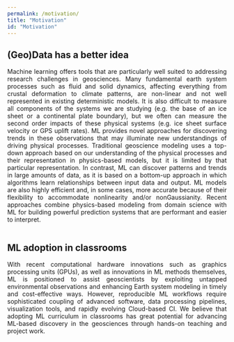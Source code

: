 ```yaml
---
permalink: /motivation/
title: "Motivation"
id: "Motivation"
---
```


<div>
<h2>(Geo)Data has a better idea </h2>
<p align="justify">Machine learning offers tools that are particularly well suited to addressing research challenges in geosciences. Many fundamental earth system processes such as fluid and solid dynamics, affecting everything from crustal deformation to climate patterns, are non-linear and not well represented in existing deterministic models. It is also difficult to measure all components of the systems we are studying (e.g. the base of an ice sheet or a continental plate boundary), but we often can measure the second order impacts of these physical systems (e.g. ice sheet surface velocity or GPS uplift rates). ML provides novel approaches for discovering trends in these observations that may illuminate new understandings of driving physical processes. Traditional geoscience modeling uses a top-down approach based on our understanding of the physical processes and their representation in physics-based models, but it is limited by that particular representation. In contrast, ML can discover patterns and trends in large amounts of data, as it is based on a bottom-up approach in which algorithms learn relationships between input data and output. ML models are also highly efficient and, in some cases, more accurate because of their flexibility to accommodate nonlinearity and/or nonGaussianity. Recent approaches combine physics-based modeling from domain science with ML for building powerful prediction systems that are performant and easier to interpret. </p>
</div>
      
<img src="{{ site.url }}{{ site.baseurl }}/assets/images/motv1.png" alt="" class="full">

<div>
<h2>ML adoption in classrooms</h2>
<p align="justify">With recent computational hardware innovations such as graphics processing units (GPUs), as well as innovations in ML methods themselves, ML is positioned to assist geoscientists by exploiting untapped environmental observations and enhancing Earth system modeling in timely and cost-effective ways. However, reproducible ML workflows require sophisticated coupling of advanced software, data processing pipelines, visualization tools, and rapidly evolving Cloud-based CI. We believe that adopting ML curriculum in classrooms has great potential for advancing ML-based discovery in the geosciences through hands-on teaching and project work. 
</p>
</div>






